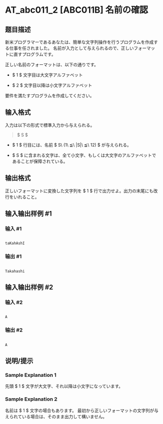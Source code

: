 # AT_abc011_2 [ABC011B] 名前の確認

## 题目描述

[problemUrl]: https://atcoder.jp/contests/abc011/tasks/abc011_2

新米プログラマーであるあなたは、簡単な文字列操作を行うプログラムを作成する仕事を任されました。 名前が入力として与えられるので、正しいフォーマットに直すプログラムです。

正しい名前のフォーマットは、以下の通りです。

- $ 1 $ 文字目は大文字アルファベット
- $ 2 $ 文字目以降は小文字アルファベット

要件を満たすプログラムを作成してください。

## 输入格式

入力は以下の形式で標準入力から与えられる。

> $ S $

- $ 1 $ 行目には、名前 $ S\ (1\ ≦\ |S|\ ≦\ 12) $ が与えられる。
- $ S $ に含まれる文字は、全て小文字、もしくは大文字のアルファベットであることが保障されている。

## 输出格式

正しいフォーマットに変換した文字列を $ 1 $ 行で出力せよ。出力の末尾にも改行をいれること。

## 输入输出样例 #1

### 输入 #1

```
taKahAshI
```

### 输出 #1

```
Takahashi
```

## 输入输出样例 #2

### 输入 #2

```
A
```

### 输出 #2

```
A
```

## 说明/提示

### Sample Explanation 1

先頭 $ 1 $ 文字が大文字、それ以降は小文字になっています。

### Sample Explanation 2

名前は $ 1 $ 文字の場合もあります。 最初から正しいフォーマットの文字列が与えられている場合は、そのまま出力して構いません。